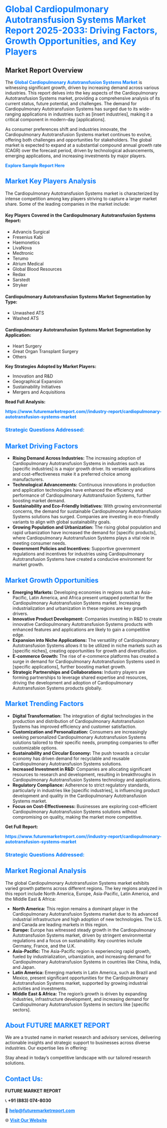 <h1 style="color: #007BFF;">Global Cardiopulmonary Autotransfusion Systems Market Report 2025-2033: Driving Factors, Growth Opportunities, and Key Players</h1>

<section id="overview">
<h2>Market Report Overview</h2>
<p>The <a href="https://www.futuremarketreport.com//industry-report/cardiopulmonary-autotransfusion-systems-market" style="color: #007BFF; text-decoration: none;"><strong>Global Cardiopulmonary Autotransfusion Systems Market</strong></a> is witnessing significant growth, driven by increasing demand across various industries. This report delves into the key aspects of the Cardiopulmonary Autotransfusion Systems market, providing a comprehensive analysis of its current status, future potential, and challenges. The demand for Cardiopulmonary Autotransfusion Systems has surged due to its wide-ranging applications in industries such as [insert industries], making it a critical component in modern-day [applications].</p>
<p>As consumer preferences shift and industries innovate, the Cardiopulmonary Autotransfusion Systems market continues to evolve, offering both challenges and opportunities for stakeholders. The global market is expected to expand at a substantial compound annual growth rate (CAGR) over the forecast period, driven by technological advancements, emerging applications, and increasing investments by major players.</p>
</section>

<section id="overview">
<p><a href="https://www.futuremarketreport.com//request-sample/reportId=64114" style="color: #007BFF; text-decoration: none;"><strong>Explore Sample Report Here</strong></a></p>
</section>

<section id="key-players">
<h2 style="color: #007BFF;">Market Key Players Analysis</h2>
<p>The Cardiopulmonary Autotransfusion Systems market is characterized by intense competition among key players striving to capture a larger market share. Some of the leading companies in the market include:</p>
<h4>Key Players Covered in the Cardiopulmonary Autotransfusion Systems Report:</h4>
<ul><li>Advancis Surgical</li><li>Fresenius Kabi</li><li>Haemonetics</li><li>LivaNova</li><li>Medtronic</li><li>Terumo</li><li>Atrium Medical</li><li>Global Blood Resources</li><li>Redax</li><li>Sarstedt</li><li>Stryker</li></ul>
<h4>Cardiopulmonary Autotransfusion Systems Market Segmentation by Type:</h4>
<ul><li>Unwashed ATS</li><li>Washed ATS</li></ul>

<h4>Cardiopulmonary Autotransfusion Systems Market Segmentation by Application:</h4>
<ul><li>Heart Surgery</li><li>Great Organ Transplant Surgery</li><li>Others</li></ul>
<p><strong>Key Strategies Adopted by Market Players:</strong></p>
<ul>
<li>Innovation and R&D</li>
<li>Geographical Expansion</li>
<li>Sustainability Initiatives</li>
<li>Mergers and Acquisitions</li>
</ul>
</section>

<section>
<p><strong>Read Full Analysis: </strong></p><a href="https://www.futuremarketreport.com//industry-report/cardiopulmonary-autotransfusion-systems-market" style="color: #007BFF; text-decoration: none;"><strong>https://www.futuremarketreport.com//industry-report/cardiopulmonary-autotransfusion-systems-market</strong></a>
<h3 style="color: #007BFF;">Strategic Questions Addressed:</h3>
</section>

<section id="driving-factors">
<h2 style="color: #007BFF;">Market Driving Factors</h2>
<ul>
<li><strong>Rising Demand Across Industries:</strong> The increasing adoption of Cardiopulmonary Autotransfusion Systems in industries such as [specific industries] is a major growth driver. Its versatile applications and cost-effectiveness make it a preferred choice among manufacturers.</li>
<li><strong>Technological Advancements:</strong> Continuous innovations in production and application technologies have enhanced the efficiency and performance of Cardiopulmonary Autotransfusion Systems, further boosting market demand.</li>
<li><strong>Sustainability and Eco-Friendly Initiatives:</strong> With growing environmental concerns, the demand for sustainable Cardiopulmonary Autotransfusion Systems solutions has surged. Companies are investing in eco-friendly variants to align with global sustainability goals.</li>
<li><strong>Growing Population and Urbanization:</strong> The rising global population and rapid urbanization have increased the demand for [specific products], where Cardiopulmonary Autotransfusion Systems plays a vital role in meeting consumer needs.</li>
<li><strong>Government Policies and Incentives:</strong> Supportive government regulations and incentives for industries using Cardiopulmonary Autotransfusion Systems have created a conducive environment for market growth.</li>
</ul>
</section>

<section id="growth-opportunities">
<h2 style="color: #007BFF;">Market Growth Opportunities</h2>
<ul>
<li><strong>Emerging Markets:</strong> Developing economies in regions such as Asia-Pacific, Latin America, and Africa present untapped potential for the Cardiopulmonary Autotransfusion Systems market. Increasing industrialization and urbanization in these regions are key growth drivers.</li>
<li><strong>Innovative Product Development:</strong> Companies investing in R&D to create innovative Cardiopulmonary Autotransfusion Systems products with enhanced features and applications are likely to gain a competitive edge.</li>
<li><strong>Expansion into Niche Applications:</strong> The versatility of Cardiopulmonary Autotransfusion Systems allows it to be utilized in niche markets such as [specific niches], creating opportunities for growth and diversification.</li>
<li><strong>E-commerce Growth:</strong> The rise of e-commerce platforms has created a surge in demand for Cardiopulmonary Autotransfusion Systems used in [specific applications], further boosting market growth.</li>
<li><strong>Strategic Partnerships and Collaborations:</strong> Industry players are forming partnerships to leverage shared expertise and resources, driving the development and adoption of Cardiopulmonary Autotransfusion Systems products globally.</li>
</ul>
</section>

<section id="trending-factors">
<h2 style="color: #007BFF;">Market Trending Factors</h2>
<ul>
<li><strong>Digital Transformation:</strong> The integration of digital technologies in the production and distribution of Cardiopulmonary Autotransfusion Systems has improved efficiency and customer satisfaction.</li>
<li><strong>Customization and Personalization:</strong> Consumers are increasingly seeking personalized Cardiopulmonary Autotransfusion Systems solutions tailored to their specific needs, prompting companies to offer customizable options.</li>
<li><strong>Sustainability and Circular Economy:</strong> The push towards a circular economy has driven demand for recyclable and reusable Cardiopulmonary Autotransfusion Systems solutions.</li>
<li><strong>Increased Investment in R&D:</strong> Companies are allocating significant resources to research and development, resulting in breakthroughs in Cardiopulmonary Autotransfusion Systems technology and applications.</li>
<li><strong>Regulatory Compliance:</strong> Adherence to strict regulatory standards, particularly in industries like [specific industries], is influencing product development and quality in the Cardiopulmonary Autotransfusion Systems market.</li>
<li><strong>Focus on Cost-Effectiveness:</strong> Businesses are exploring cost-efficient Cardiopulmonary Autotransfusion Systems solutions without compromising on quality, making the market more competitive.</li>
</ul>
</section>

<section>
<p><strong>Get Full Report: </strong></p><a href="https://www.futuremarketreport.com//industry-report/cardiopulmonary-autotransfusion-systems-market" style="color: #007BFF; text-decoration: none;"><strong>https://www.futuremarketreport.com//industry-report/cardiopulmonary-autotransfusion-systems-market</strong></a>
<h3 style="color: #007BFF;">Strategic Questions Addressed:</h3>
</section>


<section id="regional-analysis">
<h2 style="color: #007BFF;">Market Regional Analysis</h2>
<p>The global Cardiopulmonary Autotransfusion Systems market exhibits varied growth patterns across different regions. The key regions analyzed in this report include North America, Europe, Asia-Pacific, Latin America, and the Middle East & Africa:</p>
<ul>
<li><strong>North America:</strong> This region remains a dominant player in the Cardiopulmonary Autotransfusion Systems market due to its advanced industrial infrastructure and high adoption of new technologies. The U.S. and Canada are leading markets in this region.</li>
<li><strong>Europe:</strong> Europe has witnessed steady growth in the Cardiopulmonary Autotransfusion Systems market, driven by stringent environmental regulations and a focus on sustainability. Key countries include Germany, France, and the U.K.</li>
<li><strong>Asia-Pacific:</strong> The Asia-Pacific region is experiencing rapid growth, fueled by industrialization, urbanization, and increasing demand for Cardiopulmonary Autotransfusion Systems in countries like China, India, and Japan.</li>
<li><strong>Latin America:</strong> Emerging markets in Latin America, such as Brazil and Mexico, present significant opportunities for the Cardiopulmonary Autotransfusion Systems market, supported by growing industrial activities and investments.</li>
<li><strong>Middle East & Africa:</strong> The region’s growth is driven by expanding industries, infrastructure development, and increasing demand for Cardiopulmonary Autotransfusion Systems in sectors like [specific sectors].</li>
</ul>
</section>

<footer>
<h2 style="color: #007BFF;">About FUTURE MARKET REPORT</h2>
<p>We are a trusted name in market research and advisory services, delivering actionable insights and strategic support to businesses across diverse industries. Our expertise lies in offering:</p>

<p>Stay ahead in today’s competitive landscape with our tailored research solutions.</p>

<h2 style="color: #007BFF;">Contact Us:</h2>
<p><strong>FUTURE MARKET REPORT</strong></p>
<p>📞 <strong>+91 (883) 074-8030</strong></p>
<p>📧 <strong><a href="mailto:help@futuremarketreport.com" style="color: #007BFF;">help@futuremarketreport.com</a></strong></p>
<p>🌐 <strong><a href="https://www.futuremarketreport.com/" style="color: #007BFF;">Visit Our Website</a></strong></p>
</footer>
